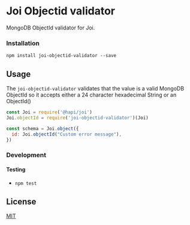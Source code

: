 # Joi Objectid validator

MongoDB ObjectId validator for Joi.


### Installation

```
npm install joi-objectid-validator --save
```

## Usage

The `joi-objectid-validator` validates that the value is a valid MongoDB ObjectId so it accepts either a 24 character hexadecimal String or an ObjectId()


```js
const Joi = require('@hapi/joi')
Joi.objectId = require('joi-objectid-validator')(Joi)

const schema = Joi.object({
  id: Joi.objectId("Custom error message"),
})

```


### Development

####  Testing

- `npm test`

## License

[MIT](https://github.com/mkg20001/joi-objectid-validator/blob/master/LICENSE)
